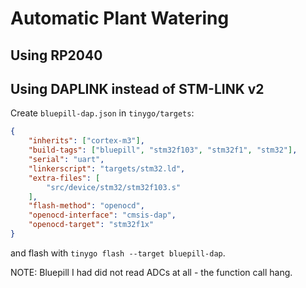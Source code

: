 # Automatic Plant Watering


## Using RP2040

## Using DAPLINK instead of STM-LINK v2

Create `bluepill-dap.json` in `tinygo/targets`:

```json
{
	"inherits": ["cortex-m3"],
	"build-tags": ["bluepill", "stm32f103", "stm32f1", "stm32"],
	"serial": "uart",
	"linkerscript": "targets/stm32.ld",
	"extra-files": [
		"src/device/stm32/stm32f103.s"
	],
	"flash-method": "openocd",
	"openocd-interface": "cmsis-dap",
	"openocd-target": "stm32f1x"
}
```

and flash with `tinygo flash --target bluepill-dap`.

NOTE: Bluepill I had did not read ADCs at all - the function call hang.